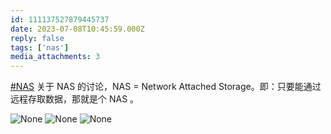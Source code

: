 ```yaml
---
id: 111137527879445737
date: 2023-07-08T10:45:59.000Z
reply: false
tags: ['nas']
media_attachments: 3
---
```


[#NAS](https://e5n.cc/tags/NAS) 关于 NAS 的讨论，NAS = Network Attached Storage。即：只要能通过远程存取数据，那就是个 NAS 。

![None](https://files.e5n.cc/media_attachments/files/111/219/246/077/869/829/original/3dae3efcb7d1af3b.webp)
![None](https://files.e5n.cc/media_attachments/files/111/219/246/336/205/646/original/09008f9644dc81e5.webp)
![None](https://files.e5n.cc/media_attachments/files/111/219/246/566/178/184/original/d773c7f1379be1d7.webp)

